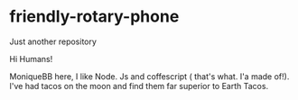 # friendly-rotary-phone
Just another repository



Hi Humans!

MoniqueBB here, I like Node. Js and coffescript ( that's what. I'a made of!). I've had tacos on the moon and find them far superior to Earth Tacos.
